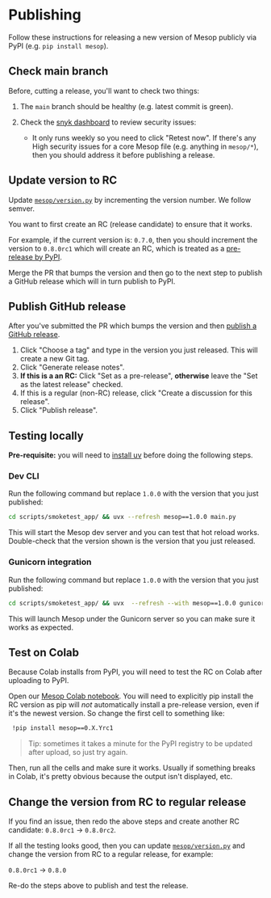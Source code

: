 # Publishing

Follow these instructions for releasing a new version of Mesop publicly via PyPI (e.g. `pip install mesop`).

## Check main branch

Before, cutting a release, you'll want to check two things:

1. The `main` branch should be healthy (e.g. latest commit is green).
2. Check the [snyk dashboard](https://app.snyk.io/org/wwwillchen/project/756c376f-d2e7-44f8-9c20-e4062fdf543f) to review security issues:

    - It only runs weekly so you need to click "Retest now". If there's any High security issues for a core Mesop file (e.g. anything in `mesop/*`), then you should address it before publishing a release.

## Update version to RC

Update [`mesop/version.py`](https://github.com/mesop-dev/mesop/blob/main/mesop/version.py) by incrementing the version number. We follow semver.

You want to first create an RC (release candidate) to ensure that it works.

For example, if the current version is: `0.7.0`, then you should increment the version to `0.8.0rc1` which will create an RC, which is treated as a [pre-release by PyPI](https://packaging.python.org/en/latest/specifications/version-specifiers/#pre-releases).

Merge the PR that bumps the version and then go to the next step to publish a GitHub release which will in turn publish to PyPI.

## Publish GitHub release

After you've submitted the PR which bumps the version and then [publish a GitHub release](https://github.com/mesop-dev/mesop/releases/new).

1. Click "Choose a tag" and type in the version you just released. This will create a new Git tag.
1. Click "Generate release notes".
1. **If this is a an RC:** Click "Set as a pre-release", **otherwise** leave the "Set as the latest release" checked.
1. If this is a regular (non-RC) release, click "Create a discussion for this release".
1. Click "Publish release".

## Testing locally

**Pre-requisite:** you will need to [install uv](https://docs.astral.sh/uv/getting-started/installation/) before doing the following steps.

### Dev CLI

Run the following command but replace `1.0.0` with the version that you just published:

```sh
cd scripts/smoketest_app/ && uvx --refresh mesop==1.0.0 main.py
```

This will start the Mesop dev server and you can test that hot reload works. Double-check that the version shown is the version that you just released.

### Gunicorn integration

Run the following command but replace `1.0.0` with the version that you just published:

```sh
cd scripts/smoketest_app/ && uvx  --refresh --with mesop==1.0.0 gunicorn@latest main:me
```

This will launch Mesop under the Gunicorn server so you can make sure it works as expected.

## Test on Colab

Because Colab installs from PyPI, you will need to test the RC on Colab after uploading to PyPI.

Open our [Mesop Colab notebook](https://colab.research.google.com/github/mesop-dev/mesop/blob/main/notebooks/mesop_colab_getting_started.ipynb). You will need to explicitly pip install the RC version as pip will _not_ automatically install a pre-release version, even if it's the newest version. So change the first cell to something like:

```sh
 !pip install mesop==0.X.Yrc1
```

> Tip: sometimes it takes a minute for the PyPI registry to be updated after upload, so just try again.

Then, run all the cells and make sure it works. Usually if something breaks in Colab, it's pretty obvious because the output isn't displayed, etc.

## Change the version from RC to regular release

If you find an issue, then redo the above steps and create another RC candidate: `0.8.0rc1` -> `0.8.0rc2`.

If all the testing looks good, then you can update [`mesop/version.py`](https://github.com/mesop-dev/mesop/blob/main/mesop/version.py) and change the version from RC to a regular release, for example:

`0.8.0rc1` -> `0.8.0`

Re-do the steps above to publish and test the release.
